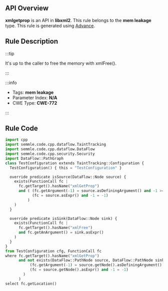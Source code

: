 ---
---


## API Overview
**xmlgetprop** is an API in **libxml2**. This rule belongs to the **mem leakage** type. This rule is generated using [Advance](../../tools/Advance).
## Rule Description

:::tip

It's up to the caller to free the memory with xmlFree().

:::

:::info

- Tags: **mem leakage**
- Parameter Index: **N/A**
- CWE Type: **CWE-772**

:::

## Rule Code
```python
import cpp
import semmle.code.cpp.dataflow.TaintTracking
import semmle.code.cpp.dataflow.DataFlow
import semmle.code.cpp.security.Security
import DataFlow::PathGraph
class TestConfiguration extends TaintTracking::Configuration {
  TestConfiguration() { this = "TestConfiguration" }

  override predicate isSource(DataFlow::Node source) {
    exists(FunctionCall fc |
      fc.getTarget().hasName("xmlGetProp")
      and ( (fc.getArgument(-1) = source.asDefiningArgument() and -1 >= 0) or
            (fc = source.asExpr() and -1 = -1)
          )
    )
  }

  override predicate isSink(DataFlow::Node sink) {
    exists(FunctionCall fc |
      fc.getTarget().hasName("xmlFree")
      and fc.getAnArgument() = sink.asExpr()
    )
  }
}
from TestConfiguration cfg, FunctionCall fc
where fc.getTarget().hasName("xmlGetProp")
      and not exists(DataFlow::PathNode source, DataFlow::PathNode sink|cfg.hasFlowPath(source, sink) and (
           (fc.getArgument(-1) = source.getNode().asDefiningArgument() and -1 >= 0) or
           (fc = source.getNode().asExpr() and -1 = -1)
        )
      )
select fc.getLocation()
```